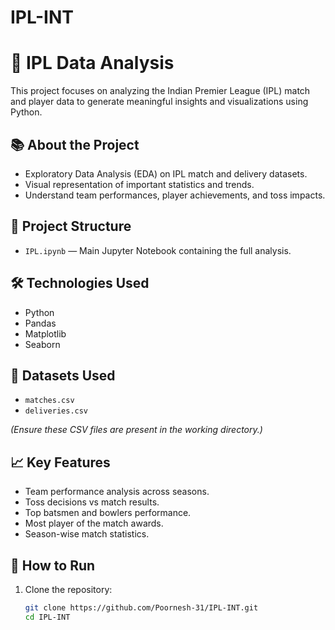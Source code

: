 # IPL-INT

# 🏏 IPL Data Analysis

This project focuses on analyzing the Indian Premier League (IPL) match and player data to generate meaningful insights and visualizations using Python.

## 📚 About the Project

- Exploratory Data Analysis (EDA) on IPL match and delivery datasets.
- Visual representation of important statistics and trends.
- Understand team performances, player achievements, and toss impacts.

## 📁 Project Structure

- `IPL.ipynb` — Main Jupyter Notebook containing the full analysis.

## 🛠️ Technologies Used

- Python
- Pandas
- Matplotlib
- Seaborn

## 📂 Datasets Used

- `matches.csv`
- `deliveries.csv`

*(Ensure these CSV files are present in the working directory.)*

## 📈 Key Features

- Team performance analysis across seasons.
- Toss decisions vs match results.
- Top batsmen and bowlers performance.
- Most player of the match awards.
- Season-wise match statistics.

## 🚀 How to Run

1. Clone the repository:
   ```bash
   git clone https://github.com/Poornesh-31/IPL-INT.git
   cd IPL-INT
